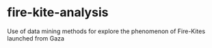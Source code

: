 # fire-kite-analysis
Use of data mining methods for explore the phenomenon of Fire-Kites launched from Gaza
